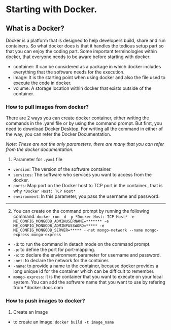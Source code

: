 # Starting with Docker.
## What is a Docker?
Docker is a platform that is designed to help developers build, share and run containers. So what docker does is that it handles the tedious setup part so that you can enjoy the coding part.
Some important terminologies within docker, that everyone needs to be aware before starting with docker:

- container: It can be considered as a package in which docker includes everything that the software needs for the execution.
- image: It is the starting point when using docker and also the file used to execute the code in docker.
- volume: A storage location within docker that exists outside of the container.

### How to pull images from docker? 

There are 2 ways you can create docker container, either writing the commands in the .yaml file or by using the command prompt.  But first, you need to download Docker Desktop. For writing all the command in either of the way, you can refer the Docker Documentation.

*Note: These are not the only parameters, there are many that you can refer from the docker documentation.*

1. Parameter for `.yaml` file
- `version`: The version of the software container.
- `services`: The software who services you want to access from the docker.
- `ports`: Map port on the Docker host to TCP port in the container., that is why `*Docker Host: TCP Host*`
- `environment`: In this parameter, you pass the username and password.
-----
2. You can create on the command prompt by running the following command.
`docker run -d -p *Docker Host: TCP Host* -e ME_CONFIG_MONGODB_ADMINUSERNAME=******* -e ME_CONFIG_MONGODB_ADMINPASSWORD=***** -e ME_CONFIG_MONGODB_SERVER=***** --net mongo-network --name mongo-express mongo-express`
- `-d`: to run the command in detach mode on the command prompt.
- `-p`: to define the port for port-mapping.
- `-e`: to declare the environment parameter for username and password.
- `-net`: to declare the network for the container.
- `-name`: to provide a name to the container, because docker provides a long unique id for the container which can be difficult to remember.
- `mongo-express`: it is the container that you want to execute on your local system. You can add the software name that you want to use by refering from *docker docs.com
### How to push images to docker?
1. Create an Image  
- to create an image: `docker build -t image_name`
  


